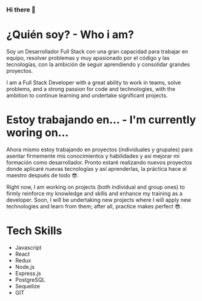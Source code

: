 ### Hi there 👋

# ¿Quién soy? - Who i am?
Soy un Desarrollador Full Stack con una gran capacidad para trabajar en equipo, resolver problemas y muy apasionado por el código y las tecnologías, con la ambición de seguir aprendiendo y consolidar grandes proyectos.

I am a Full Stack Developer with a great ability to work in teams, solve problems, and a strong passion for code and technologies, with the ambition to continue learning and undertake significant projects.

# Estoy trabajando en... - I'm currently woring on...
Ahora mismo estoy trabajando en proyectos (individuales y grupales) para asentar firmemente mis conocimientos y habilidades y así mejorar mi formación como desarrollador.
Pronto estaré realizando nuevos proyectos donde aplicaré nuevas tecnologías y así aprenderlas, la práctica hace al maestro después de todo 😎.

Right now, I am working on projects (both individual and group ones) to firmly reinforce my knowledge and skills and enhance my training as a developer. Soon, I will be undertaking new projects where I will apply new technologies and learn from them; after all, practice makes perfect 😎.

# Tech Skills
* Javascript 
* React
* Redux
* Node.js
* Express.js
* PostgreSQL
* Sequelize
* GIT
<!--
**GonzaloFernandez11/GonzaloFernandez11** is a ✨ _special_ ✨ repository because its `README.md` (this file) appears on your GitHub profile.

Here are some ideas to get you started:

- 🔭 I’m currently working on ...
- 🌱 I’m currently learning ...
- 👯 I’m looking to collaborate on ...
- 🤔 I’m looking for help with ...
- 💬 Ask me about ...
- 📫 How to reach me: ...
- 😄 Pronouns: ...
- ⚡ Fun fact: ...
-->
